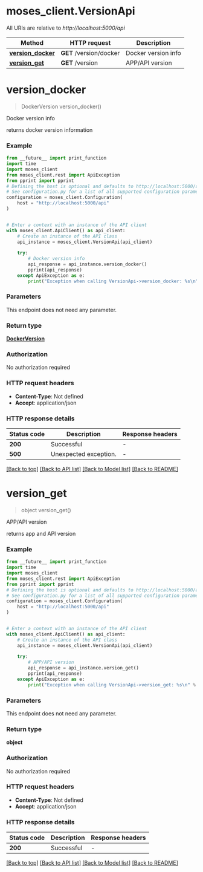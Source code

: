 # moses_client.VersionApi

All URIs are relative to *http://localhost:5000/api*

Method | HTTP request | Description
------------- | ------------- | -------------
[**version_docker**](VersionApi.md#version_docker) | **GET** /version/docker | Docker version info
[**version_get**](VersionApi.md#version_get) | **GET** /version | APP/API version


# **version_docker**
> DockerVersion version_docker()

Docker version info

returns docker version information

### Example

```python
from __future__ import print_function
import time
import moses_client
from moses_client.rest import ApiException
from pprint import pprint
# Defining the host is optional and defaults to http://localhost:5000/api
# See configuration.py for a list of all supported configuration parameters.
configuration = moses_client.Configuration(
    host = "http://localhost:5000/api"
)


# Enter a context with an instance of the API client
with moses_client.ApiClient() as api_client:
    # Create an instance of the API class
    api_instance = moses_client.VersionApi(api_client)
    
    try:
        # Docker version info
        api_response = api_instance.version_docker()
        pprint(api_response)
    except ApiException as e:
        print("Exception when calling VersionApi->version_docker: %s\n" % e)
```

### Parameters
This endpoint does not need any parameter.

### Return type

[**DockerVersion**](DockerVersion.md)

### Authorization

No authorization required

### HTTP request headers

 - **Content-Type**: Not defined
 - **Accept**: application/json

### HTTP response details
| Status code | Description | Response headers |
|-------------|-------------|------------------|
**200** | Successful |  -  |
**500** | Unexpected exception. |  -  |

[[Back to top]](#) [[Back to API list]](../README.md#documentation-for-api-endpoints) [[Back to Model list]](../README.md#documentation-for-models) [[Back to README]](../README.md)

# **version_get**
> object version_get()

APP/API version

returns app and API version

### Example

```python
from __future__ import print_function
import time
import moses_client
from moses_client.rest import ApiException
from pprint import pprint
# Defining the host is optional and defaults to http://localhost:5000/api
# See configuration.py for a list of all supported configuration parameters.
configuration = moses_client.Configuration(
    host = "http://localhost:5000/api"
)


# Enter a context with an instance of the API client
with moses_client.ApiClient() as api_client:
    # Create an instance of the API class
    api_instance = moses_client.VersionApi(api_client)
    
    try:
        # APP/API version
        api_response = api_instance.version_get()
        pprint(api_response)
    except ApiException as e:
        print("Exception when calling VersionApi->version_get: %s\n" % e)
```

### Parameters
This endpoint does not need any parameter.

### Return type

**object**

### Authorization

No authorization required

### HTTP request headers

 - **Content-Type**: Not defined
 - **Accept**: application/json

### HTTP response details
| Status code | Description | Response headers |
|-------------|-------------|------------------|
**200** | Successful |  -  |

[[Back to top]](#) [[Back to API list]](../README.md#documentation-for-api-endpoints) [[Back to Model list]](../README.md#documentation-for-models) [[Back to README]](../README.md)

